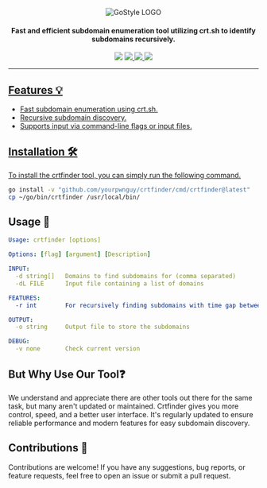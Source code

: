 <div align="center">

![GoStyle LOGO](https://i.imgur.com/69aPTml.png)

</div>
<h4 align="center">Fast and efficient subdomain enumeration tool utilizing crt.sh to identify subdomains recursively.</h4>
<p align="center">
<img src="https://img.shields.io/github/go-mod/go-version/iaakanshff/crtfinder">
<!-- <a href="https://github.com/iaakanshff/crtfinder/releases"><img src="https://img.shields.io/github/downloads/iaakanshff/crtfinder/total"> -->
<a href="https://github.com/iaakanshff/crtfinder/graphs/contributors"><img src="https://img.shields.io/github/contributors-anon/iaakanshff/crtfinder">
<!-- <a href="https://github.com/iaakanshff/crtfinder/releases/"><img src="https://img.shields.io/github/release/iaakanshff/crtfinder"> -->
<a href="https://github.com/iaakanshff/crtfinder/issues"><img src="https://img.shields.io/github/issues-raw/iaakanshff/crtfinder">
<a href="https://github.com/iaakanshff/crtfinder/stars"><img src="https://img.shields.io/github/stars/iaakanshff/crtfinder">
<!-- <a href="https://github.com/iaakanshff/crtfinder/discussions"><img src="https://img.shields.io/github/discussions/iaakanshff/crtfinder"> -->
</p>

---

## Features 💡

- Fast subdomain enumeration using crt.sh.
- Recursive subdomain discovery.
- Supports input via command-line flags or input files.

## Installation 🛠️ 

To install the crtfinder tool, you can simply run the following command.

```bash
go install -v "github.com/yourpwnguy/crtfinder/cmd/crtfinder@latest"
cp ~/go/bin/crtfinder /usr/local/bin/
```

## Usage 📝

```yaml
Usage: crtfinder [options]

Options: [flag] [argument] [Description]

INPUT:
  -d string[]   Domains to find subdomains for (comma separated)
  -dL FILE      Input file containing a list of domains

FEATURES:
  -r int        For recursively finding subdomains with time gap between requests (default: 5s)

OUTPUT:
  -o string     Output file to store the subdomains

DEBUG:
  -v none       Check current version
```

## But Why Use Our Tool❓ 

We understand and appreciate there are other tools out there for the same task, but many aren't updated or maintained. Crtfinder gives you more control, speed, and a better user interface. It's regularly updated to ensure reliable performance and modern features for easy subdomain discovery.

## Contributions 🤝

Contributions are welcome! If you have any suggestions, bug reports, or feature requests, feel free to open an issue or submit a pull request.

